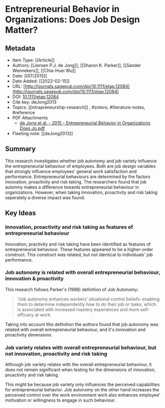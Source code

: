 # Entrepreneurial Behavior in Organizations: Does Job Design Matter?

## Metadata

- Item Type: [[Article]]
- Authors: [[Jeroen P.J. de Jong]], [[Sharon K. Parker]], [[Sander Wennekers]], [[Chia-Huei Wu]]
- Date: [[07/2015]]
- Date Added: [[2022-02-15]]
- URL: [http://journals.sagepub.com/doi/10.1111/etap.12084](http://journals.sagepub.com/doi/10.1111/etap.12084)
- DOI: [10.1111/etap.12084](https://doi.org/10.1111/etap.12084)
- Cite key: deJong2013
- Topics: [[intrapreneurship-research]]
  , #zotero, #literature-notes, #reference
- PDF Attachments
  - [de Jong et al. - 2015 - Entrepreneurial Behavior in Organizations Does Jo.pdf](zotero://open-pdf/library/items/LJ3YQ5TG)
- Fleeting note: [[deJong2013]]

## Summary

This research investigates whether job autonomy and job variety influence the entrepreneurial behaviour of employees. Both are job design variables that strongly influence employees' general work satisfaction and performance. Entrepreneurial behaviours are determined by the factors innovation, proactivity and risk taking. The researchers found that job autonmy makes a difference towards entrepreneurial behaviour in organizations. However, when taking innovation, proactivity and risk taking seperately a diverse impact was found.

## Key Ideas

### Innovation, proactivity and risk taking as features of entrepreneurial behaviour

Innovation, practivity and risk taking have been identified as features of entrepreneurial behaviour. These features appeared to be a higher-order construct. This construct was related, but not identical to individuals' job performance.

### Job autonomy is related with overall entrepreneurial behaviour, innovation & proactivity

This research follows Parker's (1998) definition of Job Autonomy:

> “Job autonomy enhances workers’ situational control beliefs: enabling them to determine independently how to do their job or tasks, which is associated with increased mastery experiences and more self-efficacy at work.

Taking into account this definition the authors found that job autonomy was related with overall entrepreneurial behaviour, and it's innovation and proactivity dimensions.

### Job variety relates with overall entrepreneurial behaviour, but not innovation, proactivity and risk taking

Although job variety relates with the overall entrepreneurial behaviour, it does not remain significant when testing for the dimensions of innovation, proactivity and risk taking.

This might be because job variety only influences the perceived capabilities for entrepreneurial behavior. Job autonomy on the other hand increases the perceived control over the work environment wich also enhances employee' motivation or willingness to engage in such behaviour.
